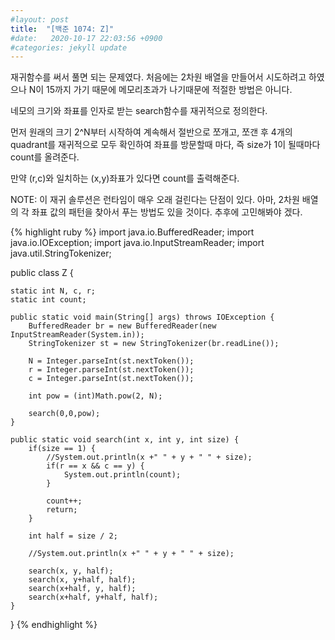```yaml
---
#layout: post
title:  "[백준 1074: Z]"
#date:   2020-10-17 22:03:56 +0900
#categories: jekyll update
---
```


재귀함수를 써서 풀면 되는 문제였다.
처음에는 2차원 배열을 만들어서 시도하려고 하였으나 N이 15까지 가기 때문에 메모리초과가 나기때문에 적절한 방법은 아니다.

네모의 크기와 좌표를 인자로 받는 search함수를 재귀적으로 정의한다.

먼저 원래의 크기 2^N부터 시작하여 계속해서 절반으로 쪼개고, 쪼갠 후 4개의 quadrant를 재귀적으로 모두 확인하여 좌표를 방문할때 마다, 즉 size가 1이 될때마다 count를 올려준다.

만약 (r,c)와 일치하는 (x,y)좌표가 있다면 count를 출력해준다.

NOTE: 이 재귀 솔루션은 런타임이 매우 오래 걸린다는 단점이 있다. 아마, 2차원 배열의 각 좌표 값의 패턴을 찾아서 푸는 방법도 있을 것이다. 추후에 고민해봐야 겠다.

{% highlight ruby %}
import java.io.BufferedReader;
import java.io.IOException;
import java.io.InputStreamReader;
import java.util.StringTokenizer;

public class Z {

	static int N, c, r;
	static int count;
	
	public static void main(String[] args) throws IOException {
		BufferedReader br = new BufferedReader(new InputStreamReader(System.in));
		StringTokenizer st = new StringTokenizer(br.readLine());
		
		N = Integer.parseInt(st.nextToken());
		r = Integer.parseInt(st.nextToken());
		c = Integer.parseInt(st.nextToken());
		
		int pow = (int)Math.pow(2, N);
		
		search(0,0,pow);	
	}
	
	public static void search(int x, int y, int size) {
		if(size == 1) {
			//System.out.println(x +" " + y + " " + size);
			if(r == x && c == y) {
				System.out.println(count);
			}
			
			count++;
			return;
		}
		
		int half = size / 2;
		
		//System.out.println(x +" " + y + " " + size);
		
		search(x, y, half);
		search(x, y+half, half);
		search(x+half, y, half);
		search(x+half, y+half, half);
	}

}
{% endhighlight %}
